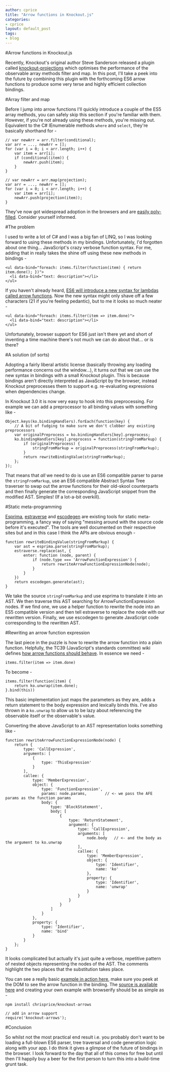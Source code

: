 ```yaml
---
author: cprice
title: "Arrow functions in Knockout.js"
categories:
- cprice
layout: default_post
tags:
- blog
---
```

#Arrow functions in Knockout.js

Recently, Knockout's original author Steve Sanderson released a plugin called [knockout-projections](https://github.com/stevesanderson/knockout-projections) which optimises the performance of the observable array methods filter and map. In this post, I'll take a peek into the future by combining this plugin with the forthcoming ES6 arrow functions to produce some very terse and highly efficient collection bindings.

#Array filter and map

Before I jump into arrow functions I'll quickly introduce a couple of the ES5 array methods, you can safely skip this section if you're familiar with them. However, if you're not already using these methods, you're missing out. Equivalent to the C# IEnumerable methods ```where``` and ```select```, they're basically shorthand for -

```
// var newArr = arr.filter(conditional);
var arr = ..., newArr = [];
for (var i = 0; i < arr.length; i++) {
    var item = arr[i];
    if (conditional(item)) {
        newArr.push(item);
    }
}

// var newArr = arr.map(projection);
var arr = ..., newArr = [];
for (var i = 0; i < arr.length; i++) {
    var item = arr[i];
    newArr.push(projection(item));
}
```

They've now got widespread adoption in the browsers and are [easily poly-filled](https://github.com/es-shims/es5-shim/). Consider yourself informed.

#The problem

I used to write a lot of C# and I was a big fan of LINQ, so I was looking forward to using these methods in my bindings. Unfortunately, I'd forgotten about one thing... JavaScript's crazy verbose function syntax. For me, adding that in really takes the shine off using these new methods in bindings -

```
<ul data-bind="foreach: items.filter(function(item) { return item.done(); })">
  <li data-bind="text: description"></li>
</ul>
```

If you haven't already heard, [ES6 will introduce a new syntax for lambdas called arrow functions](http://tc39wiki.calculist.org/es6/arrow-functions/). Now the new syntax might only shave off a few characters (21 if you're feeling pedantic), but to me it looks so much neater -

```
<ul data-bind="foreach: items.filter(item => item.done)">
  <li data-bind="text: description"></li>
</ul>
```

Unfortunately, browser support for ES6 just isn't there yet and short of inventing a time machine there's not much we can do about that... or is there?

#A solution (of sorts)

Adopting a fairly liberal artistic license (basically throwing any loading performance concerns out the window...), it turns out that we can use the new syntax in bindings with a small Knockout plugin. This is because bindings aren't directly interpreted as JavaScript by the browser, instead Knockout preprocesses them to support e.g. re-evaluating expressions when dependencies change. 

In Knockout 3.0 it is now very easy to hook into this preprocessing. For example we can add a preprocessor to all binding values with something like -

```
Object.keys(ko.bindingHandlers).forEach(function(key) {
    // A bit of fudging to make sure we don't clobber any existing preprocessors
    var originalPreprocess = ko.bindingHandlers[key].preprocess;
    ko.bindingHandlers[key].preprocess = function(stringFromMarkup) {
        if (originalPreprocess) {
            stringFromMarkup = originalPreprocess(stringFromMarkup);
        }
        return rewriteBindingValue(stringFromMarkup);
    };
});
```

That means that *all* we need to do is use an ES6 compatible parser to parse the ```stringFromMarkup```, use an ES6 compatible Abstract Syntax Tree traverser to swap out the arrow functions for their old-skool counterparts and then finally generate the corresponding JavaScript snippet from the modified AST. Simples! (If a lot-a-bit overkill).

#Static meta-programming

[Esprima](https://github.com/ariya/esprima), [estraverse](https://github.com/Constellation/estraverse) and [escodegen](https://github.com/Constellation/escodegen) are existing tools for static meta-programming, a fancy way of saying "messing around with the source code before it's executed". The tools are well documented on their respective sites but and in this case I think the APIs are obvious enough -

```
function rewriteBindingValue(stringFromMarkup) {
    var ast = esprima.parse(stringFromMarkup);
    estraverse.replace(ast, {
        enter: function (node, parent) {
            if (node.type === 'ArrowFunctionExpression') {
                return rewriteArrowFunctionExpressionNode(node);
            }
        }
    })
    return escodegen.generate(ast);
}
```

We take the source ```stringFromMarkup``` and use esprima to translate it into an AST. We then traverse this AST searching for ArrowFunctionExpression nodes. If we find one, we use a helper function to rewrite the node into an ES5 compatible version and then tell estraverse to replace the node with our rewritten version. Finally, we use escodegen to generate JavaScript code corresponding to the rewritten AST.

#Rewriting an arrow function expression

The last piece in the puzzle is how to rewrite the arrow function into a plain function. Helpfully, the TC39 (JavaScript's standards committee) wiki defines [how arrow functions should behave](http://tc39wiki.calculist.org/es6/arrow-functions/). In essence we need -

```
items.filter(item => item.done)
``` 

To become -

```
items.filter(function(item) { 
    return ko.unwrap(item.done); 
}.bind(this))
```

This basic implementation just maps the parameters as they are, adds a return statement to the body expression and lexically binds this. I've also thrown in a ```ko.unwrap``` to allow us to be lazy about referencing the observable itself or the observable's value. 

Converting the above JavaScript to an AST representation looks something like -

```
function rewriteArrowFunctionExpressionNode(node) {
    return {
        type: 'CallExpression',
        arguments: [
            {
                type: 'ThisExpression'
            }
        ],
        callee: {
            type: 'MemberExpression',
            object: {
                type: 'FunctionExpression',
                params: node.params,        // <- we pass the AFE params as the function params
                body: {
                    type: 'BlockStatement',
                    body: [
                        {
                            type: 'ReturnStatement',
                            argument: {
                                type: 'CallExpression',
                                arguments: [
                                    node.body   // <- and the body as the argument to ko.unwrap
                                ],
                                callee: {
                                    type: 'MemberExpression',
                                    object: {
                                        type: 'Identifier',
                                        name: 'ko'
                                    },
                                    property: {
                                        type: 'Identifier',
                                        name: 'unwrap'
                                    }
                                }
                            }
                        }
                    ]
                }
            },
            property: {
                type: 'Identifier',
                name: 'bind'
            }
        }
    };
}
```

It looks complicated but actually it's just quite a verbose, repetitive pattern of nested objects representing the nodes of the AST. The comments highlight the two places that the substitution takes place. 

You can see a really basic [example in action here](http://chrisprice.io/knockout-arrows/example/), make sure you peek at the DOM to see the arrow function in the binding. The [source is available here](https://github.com/chrisprice/knockout-arrows/) and creating your own example with browserify should be as simple as -

```
npm install chrisprice/knockout-arrows
```

```
// add in arrow support
require('knockout-arrows');
```

#Conclusion

So whilst not the most practical end result i.e. you probably don't want to be loading a full-blown ES6 parser, tree traversal and code generation logic along with your app. I do think it gives a glimpse of the future of bindings in the browser. I look forward to the day that all of this comes for free but until then I'll happily buy a beer for the first person to turn this into a build-time grunt task.

